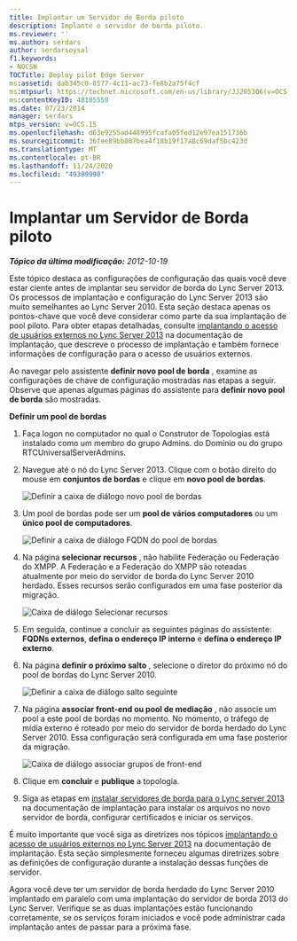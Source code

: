```yaml
---
title: Implantar um Servidor de Borda piloto
description: Implante o servidor de borda piloto.
ms.reviewer: ''
ms.author: serdars
author: serdarsoysal
f1.keywords:
- NOCSH
TOCTitle: Deploy pilot Edge Server
ms:assetid: dab345c0-8577-4c11-ac73-fe8b2a75f4cf
ms:mtpsurl: https://technet.microsoft.com/en-us/library/JJ205306(v=OCS.15)
ms:contentKeyID: 48185559
ms.date: 07/23/2014
manager: serdars
mtps_version: v=OCS.15
ms.openlocfilehash: d63e9255ad448995fcafa05fed12e97ea151736b
ms.sourcegitcommit: 36fee89bb887bea4f18b19f17a8c69daf5bc423d
ms.translationtype: MT
ms.contentlocale: pt-BR
ms.lasthandoff: 11/24/2020
ms.locfileid: "49389990"
---
```

# <a name="deploy-pilot-edge-server"></a>Implantar um Servidor de Borda piloto

<div data-xmlns="http://www.w3.org/1999/xhtml">

<div class="topic" data-xmlns="http://www.w3.org/1999/xhtml" data-msxsl="urn:schemas-microsoft-com:xslt" data-cs="https://msdn.microsoft.com/">

<div data-asp="https://msdn2.microsoft.com/asp">



</div>

<div id="mainSection">

<div id="mainBody">

<span> </span>

_**Tópico da última modificação:** 2012-10-19_

Este tópico destaca as configurações de configuração das quais você deve estar ciente antes de implantar seu servidor de borda do Lync Server 2013. Os processos de implantação e configuração do Lync Server 2013 são muito semelhantes ao Lync Server 2010. Esta seção destaca apenas os pontos-chave que você deve considerar como parte da sua implantação de pool piloto. Para obter etapas detalhadas, consulte [implantando o acesso de usuários externos no Lync Server 2013](lync-server-2013-deploying-external-user-access.md) na documentação de implantação, que descreve o processo de implantação e também fornece informações de configuração para o acesso de usuários externos.

Ao navegar pelo assistente **definir novo pool de borda** , examine as configurações de chave de configuração mostradas nas etapas a seguir. Observe que apenas algumas páginas do assistente para **definir novo pool de borda** são mostradas.

**Definir um pool de bordas**

1.  Faça logon no computador no qual o Construtor de Topologias está instalado como um membro do grupo Admins. do Domínio ou do grupo RTCUniversalServerAdmins.

2.  Navegue até o nó do Lync Server 2013. Clique com o botão direito do mouse em **conjuntos de bordas** e clique em **novo pool de bordas**.
    
    ![Definir a caixa de diálogo novo pool de bordas](images/JJ205306.a90d388c-49ff-4620-a19d-42e2f1bb559c(OCS.15).jpg "Definir a caixa de diálogo novo pool de bordas")

3.  Um pool de bordas pode ser um **pool de vários computadores** ou um **único pool de computadores**.
    
    ![Definir a caixa de diálogo FQDN do pool de bordas](images/JJ205306.4904fe8f-537c-4e66-a399-1bd8a316dc10(OCS.15).jpg "Definir a caixa de diálogo FQDN do pool de bordas")

4.  Na página **selecionar recursos** , não habilite Federação ou Federação do XMPP. A Federação e a Federação do XMPP são roteadas atualmente por meio do servidor de borda do Lync Server 2010 herdado. Esses recursos serão configurados em uma fase posterior da migração.
    
    ![Caixa de diálogo Selecionar recursos](images/JJ205306.cb0b45a4-2856-45ba-bd97-e49fafbb077e(OCS.15).jpg "Caixa de diálogo Selecionar recursos")

5.  Em seguida, continue a concluir as seguintes páginas do assistente: **FQDNs externos**, **defina o endereço IP interno** e **defina o endereço IP externo**.

6.  Na página **definir o próximo salto** , selecione o diretor do próximo nó do pool de bordas do Lync Server 2010.
    
    ![Definir a caixa de diálogo salto seguinte](images/JJ205306.11baf3ea-74f5-4eb7-8650-b03b3b190416(OCS.15).jpg "Definir a caixa de diálogo salto seguinte")

7.  Na página **associar front-end ou pool de mediação** , não associe um pool a este pool de bordas no momento. No momento, o tráfego de mídia externo é roteado por meio do servidor de borda herdado do Lync Server 2010. Essa configuração será configurada em uma fase posterior da migração.
    
    ![Caixa de diálogo associar grupos de front-end](images/JJ205306.fe0da887-7b51-4564-afc5-d57da95a2eb6(OCS.15).jpg "Caixa de diálogo associar grupos de front-end")

8.  Clique em **concluir** e **publique** a topologia.

9.  Siga as etapas em [instalar servidores de borda para o Lync server 2013](lync-server-2013-install-edge-servers.md) na documentação de implantação para instalar os arquivos no novo servidor de borda, configurar certificados e iniciar os serviços.

É muito importante que você siga as diretrizes nos tópicos [implantando o acesso de usuários externos no Lync Server 2013](lync-server-2013-deploying-external-user-access.md) na documentação de implantação. Esta seção simplesmente forneceu algumas diretrizes sobre as definições de configuração durante a instalação dessas funções de servidor.

Agora você deve ter um servidor de borda herdado do Lync Server 2010 implantado em paralelo com uma implantação do servidor de borda 2013 do Lync Server. Verifique se as duas implantações estão funcionando corretamente, se os serviços foram iniciados e você pode administrar cada implantação antes de passar para a próxima fase.

</div>

<span> </span>

</div>

</div>

</div>

